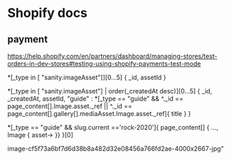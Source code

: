 # Shopify docs

## payment
https://help.shopify.com/en/partners/dashboard/managing-stores/test-orders-in-dev-stores#testing-using-shopify-payments-test-mode


*[_type in [ "sanity.imageAsset"]][0...5] {
  _id,
  assetId
}

*[_type in [ "sanity.imageAsset"] | order(_createdAt desc)][0...5] {
  _id,
  _createdAt,
  assetId,
  "guide" : *[_type == "guide" && ^._id == page_content[].Image.asset._ref ||  ^._id == page_content[].gallery[].mediaAsset.Image.asset._ref]{
title
}
}

*[_type == "guide" &&  slug.current =='rock-2020']{
 page_content[] { ..., Image { asset-> }}
}[0]

image-cf5f73a6bf7d6d38b8a482d32e08456a766fd2ae-4000x2667-jpg"
